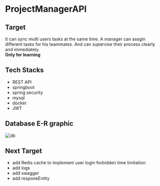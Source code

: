 # ProjectManagerAPI
## Target
It can sync multi users tasks at the same time.
A manager can assgin different tasks for his teammates. And can supervise their process clearly and immediately.<br>
**Only for learning**

## Tech Stacks
- REST API
- springboot
- spring security
- mysql
- docker
- JWT

## Database E-R graphic
![db](https://user-images.githubusercontent.com/74342663/166111271-bd809abe-4d7f-4af6-a619-1f1902557e12.png)



## Next Target
- add Redis cache to implement user login forbidden time limitation
- add logs
- add swagger
- add responeEntity
